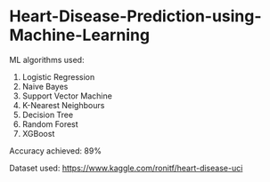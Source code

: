 # Heart-Disease-Prediction-using-Machine-Learning

ML algorithms used:

1. Logistic Regression 
2. Naive Bayes
3. Support Vector Machine
4. K-Nearest Neighbours 
5. Decision Tree 
6. Random Forest 
7. XGBoost 

Accuracy achieved: 89% 

Dataset used: https://www.kaggle.com/ronitf/heart-disease-uci

